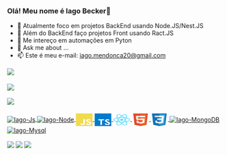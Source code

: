 ### Olá! Meu nome é Iago Becker👋


- 🔭 Atualmente foco em projetos BackEnd usando Node.JS/Nest.JS
- 🌱 Além do BackEnd faço projetos Front usando Ract.JS
- 👯 Me intereço em automações em Pyton
- 💬 Ask me about ...
- 📫 Este é meu e-mail: iago.mendonca20@gmail.com

<a href="https://github.com/darkbecker4-97?tab=stars">
  <img align="center" src="https://github-readme-stats.vercel.app/api?username=darkbecker4-97&theme=github_dark&show_icons=true"/>
</a>
<br><br>
<a href="https://github.com/darkbecker4-97?tab=repositories">
  <img align="center" src="https://github-readme-stats.vercel.app/api/pin/?username=darkbecker4-97&repo=OLX-Project-Node&theme=dark&show_icons=true"/>
</a>
<br><br>
<a href ="https://github.com/darkbecker4-97/github-readme-stats"><img src="https://github-readme-stats.vercel.app/api/top-langs/?username=darkbecker4-97&theme=github_dark">

<div style="display: inline_block"><br>
  <img align="center" alt="Iago-Js" height="30" width="40" src="https://cdn.jsdelivr.net/gh/devicons/devicon/icons/nestjs/nestjs-plain.svg"/>
  <img align="center" alt="Iago-Node" height="30" width="40" src="https://cdn.jsdelivr.net/gh/devicons/devicon/icons/nodejs/nodejs-original.svg">
  <img align="center" alt="Iago-Js" height="30" width="40" src="https://raw.githubusercontent.com/devicons/devicon/master/icons/javascript/javascript-plain.svg">
  <img align="center" alt="Iago-Ts" height="30" width="40" src="https://raw.githubusercontent.com/devicons/devicon/master/icons/typescript/typescript-plain.svg">
  <img align="center" alt="Iago-React" height="30" width="40" src="https://raw.githubusercontent.com/devicons/devicon/master/icons/react/react-original.svg">
  <img align="center" alt="Iago-HTML" height="30" width="40" src="https://raw.githubusercontent.com/devicons/devicon/master/icons/html5/html5-original.svg">
  <img align="center" alt="Iago-CSS" height="30" width="40" src="https://raw.githubusercontent.com/devicons/devicon/master/icons/css3/css3-original.svg">
  <img align="center" alt="Iago-MongoDB" height="30" width="40" src="https://cdn.jsdelivr.net/gh/devicons/devicon/icons/mongodb/mongodb-original.svg">
  <img align="center" alt="Iago-Mysql" height="30" width="40" src="https://cdn.jsdelivr.net/gh/devicons/devicon/icons/mysql/mysql-original.svg">
</div>
<br>
<div>
  <a href = "https://www.linkedin.com/in/iago-mendon%C3%A7a-1897461a8/" target"_blank"><img src="https://img.shields.io/badge/LinkedIn-0077B5?style=for-the-badge&logo=linkedin&logoColor=white" target"_blank"></a>
  <a href = "mailto:iago.mendonca20@gmail.com" target"_blank"><img src="https://img.shields.io/badge/Gmail-D14836?style=for-the-badge&logo=gmail&logoColor=white" target"_blank"></a>
  <a href = "https://wa.me/5555999789739?text=Ol%C3%A1+Iago%2C+vim+pelo+seu+GitHub." target"_blank"><img src="https://img.shields.io/badge/WhatsApp-25D366?style=for-the-badge&logo=whatsapp&logoColor=white" target"_blank"></a>
</div>
